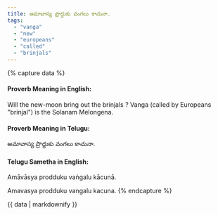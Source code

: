 ```yaml
---
title: అమావాస్య ప్రొద్దుకు వంగలు కాచునా.
tags:
  - "vanga"
  - "new"
  - "europeans"
  - "called"
  - "brinjals"
---
```


{% capture data %}
#### Proverb Meaning in English:
Will the new-moon bring out the brinjals ?
Vanga (called by Europeans "brinjal") is the Solanam Melongena.

#### Proverb Meaning in Telugu:
అమావాస్య ప్రొద్దుకు వంగలు కాచునా.

#### Telugu Sametha in English:
Amāvāsya prodduku vaṅgalu kācunā.

Amavasya prodduku vangalu kacuna.
{% endcapture %}

{{ data | markdownify }}

